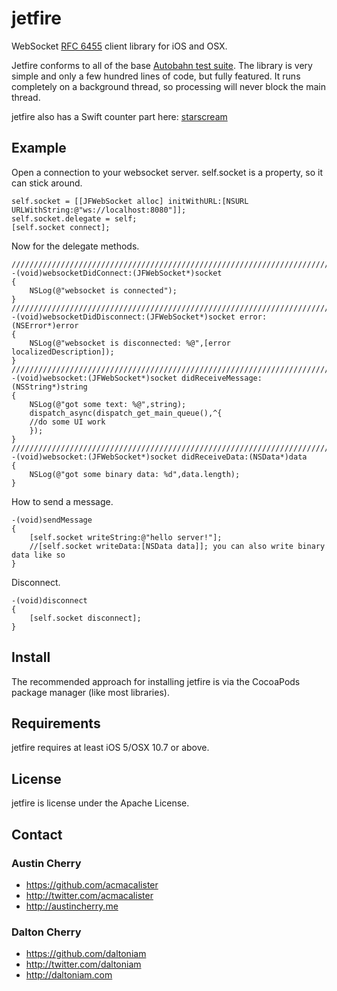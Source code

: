 jetfire
=======

WebSocket [RFC 6455](http://tools.ietf.org/html/rfc6455) client library for iOS and OSX.

Jetfire conforms to all of the base [Autobahn test suite](http://autobahn.ws/testsuite/). The library is very simple and only a few hundred lines of code, but fully featured. It runs completely on a background thread, so processing will never block the main thread. 

jetfire also has a Swift counter part here: [starscream](https://github.com/daltoniam/starscream)

## Example ##

Open a connection to your websocket server. self.socket is a property, so it can stick around.

```objc
self.socket = [[JFWebSocket alloc] initWithURL:[NSURL URLWithString:@"ws://localhost:8080"]];
self.socket.delegate = self;
[self.socket connect];
```

Now for the delegate methods.

```objc
/////////////////////////////////////////////////////////////////////////////
-(void)websocketDidConnect:(JFWebSocket*)socket
{
    NSLog(@"websocket is connected");
}
/////////////////////////////////////////////////////////////////////////////
-(void)websocketDidDisconnect:(JFWebSocket*)socket error:(NSError*)error
{
    NSLog(@"websocket is disconnected: %@",[error localizedDescription]);
}
/////////////////////////////////////////////////////////////////////////////
-(void)websocket:(JFWebSocket*)socket didReceiveMessage:(NSString*)string
{
    NSLog(@"got some text: %@",string);
    dispatch_async(dispatch_get_main_queue(),^{
	//do some UI work
    });
}
/////////////////////////////////////////////////////////////////////////////
-(void)websocket:(JFWebSocket*)socket didReceiveData:(NSData*)data
{
    NSLog(@"got some binary data: %d",data.length);
}
```

How to send a message.

```objc
-(void)sendMessage
{
	[self.socket writeString:@"hello server!"];
	//[self.socket writeData:[NSData data]]; you can also write binary data like so
}
```

Disconnect.

```objc
-(void)disconnect
{
	[self.socket disconnect];
}
```


## Install ##

The recommended approach for installing jetfire is via the CocoaPods package manager (like most libraries). 

## Requirements ##

jetfire requires at least iOS 5/OSX 10.7 or above.


## License ##

jetfire is license under the Apache License.

## Contact ##

### Austin Cherry ###
* https://github.com/acmacalister
* http://twitter.com/acmacalister
* http://austincherry.me

### Dalton Cherry ###
* https://github.com/daltoniam
* http://twitter.com/daltoniam
* http://daltoniam.com